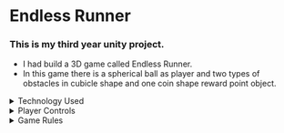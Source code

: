 # Endless Runner

### This is my third year unity project.

- I had build a 3D game called Endless Runner.
- In this game there is a spherical ball as player and two types of obstacles in cubicle shape and one coin shape reward point object.

<details>
  
<summary>Technology Used</summary>

- Unity Game Engine
- C# Language

</details>

<details>
  
<summary>Player Controls</summary>
  
### In this game player has 3 unlocked movements

Gamer will use these controls to make player avoid the obstacles and collecting reward points by going left, right or jump.

1. Left movement -> using left arrow key
2. Right movement -> using right arrow key
3. Jump movement -> using space bar key

</details>

<details>
  
<summary>Game Rules</summary>

- When game scene is loaded the Start Game screen is displayed only pressing start game button will start the game.
- Whenever the player touches the coin object it collects the reward point and the score gets updated.
- Whenever player hit or touches the obstacle the game will be over and try again screen will pop-up.
- After touching each coin the speed of player will get updated and movement becomes fast to make game more interesting.

</details>

